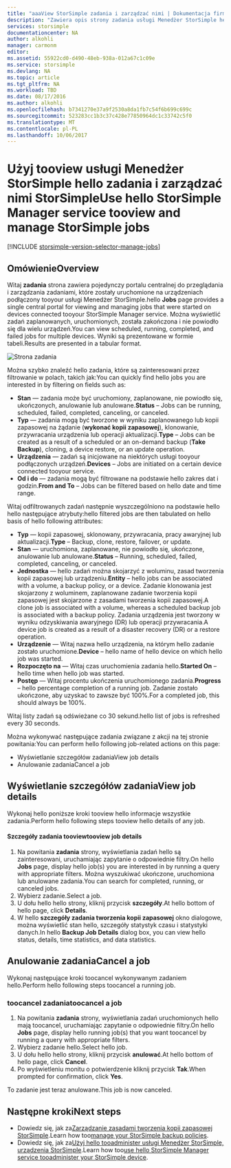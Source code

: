 ```yaml
---
title: "aaaView StorSimple zadania i zarządzać nimi | Dokumentacja firmy Microsoft"
description: "Zawiera opis strony zadania usługi Menedżer StorSimple hello i w jaki sposób toouse on tootrack ostatnie, bieżących i zaplanowanych zadań tworzenia kopii zapasowej."
services: storsimple
documentationcenter: NA
author: alkohli
manager: carmonm
editor: 
ms.assetid: 55922cd0-d490-48eb-938a-012a67c1c09e
ms.service: storsimple
ms.devlang: NA
ms.topic: article
ms.tgt_pltfrm: NA
ms.workload: TBD
ms.date: 08/17/2016
ms.author: alkohli
ms.openlocfilehash: b7341270e37a9f2530a8da1fb7c54f6b699c699c
ms.sourcegitcommit: 523283cc1b3c37c428e77850964dc1c33742c5f0
ms.translationtype: MT
ms.contentlocale: pl-PL
ms.lasthandoff: 10/06/2017
---
```

# <a name="use-hello-storsimple-manager-service-tooview-and-manage-storsimple-jobs"></a><span data-ttu-id="30e3b-103">Użyj tooview usługi Menedżer StorSimple hello zadania i zarządzać nimi StorSimple</span><span class="sxs-lookup"><span data-stu-id="30e3b-103">Use hello StorSimple Manager service tooview and manage StorSimple jobs</span></span>
[!INCLUDE [storsimple-version-selector-manage-jobs](../../includes/storsimple-version-selector-manage-jobs.md)]

## <a name="overview"></a><span data-ttu-id="30e3b-104">Omówienie</span><span class="sxs-lookup"><span data-stu-id="30e3b-104">Overview</span></span>
<span data-ttu-id="30e3b-105">Witaj **zadania** strona zawiera pojedynczy portalu centralnej do przeglądania i zarządzania zadaniami, które zostały uruchomione na urządzeniach podłączony tooyour usługi Menedżer StorSimple.</span><span class="sxs-lookup"><span data-stu-id="30e3b-105">hello **Jobs** page provides a single central portal for viewing and managing jobs that were started on devices connected tooyour StorSimple Manager service.</span></span> <span data-ttu-id="30e3b-106">Można wyświetlić zadań zaplanowanych, uruchomionych, została zakończona i nie powiodło się dla wielu urządzeń.</span><span class="sxs-lookup"><span data-stu-id="30e3b-106">You can view scheduled, running, completed, and failed jobs for multiple devices.</span></span> <span data-ttu-id="30e3b-107">Wyniki są prezentowane w formie tabeli.</span><span class="sxs-lookup"><span data-stu-id="30e3b-107">Results are presented in a tabular format.</span></span> 

![Strona zadania](./media/storsimple-manage-jobs/HCS_JobsPage.png)

<span data-ttu-id="30e3b-109">Można szybko znaleźć hello zadania, które są zainteresowani przez filtrowanie w polach, takich jak:</span><span class="sxs-lookup"><span data-stu-id="30e3b-109">You can quickly find hello jobs you are interested in by filtering on fields such as:</span></span>

* <span data-ttu-id="30e3b-110">**Stan** — zadania może być uruchomiony, zaplanowane, nie powiodło się, ukończonych, anulowanie lub anulowane.</span><span class="sxs-lookup"><span data-stu-id="30e3b-110">**Status** – Jobs can be running, scheduled, failed, completed, canceling, or canceled.</span></span>
* <span data-ttu-id="30e3b-111">**Typ** — zadania mogą być tworzone w wyniku zaplanowanego lub kopii zapasowej na żądanie (**wykonać kopii zapasowej**), klonowanie, przywracania urządzenia lub operacji aktualizacji.</span><span class="sxs-lookup"><span data-stu-id="30e3b-111">**Type** – Jobs can be created as a result of a scheduled or an on-demand backup (**Take Backup**), cloning, a device restore, or an update operation.</span></span>
* <span data-ttu-id="30e3b-112">**Urządzenia** — zadań są inicjowane na niektórych usługi tooyour podłączonych urządzeń.</span><span class="sxs-lookup"><span data-stu-id="30e3b-112">**Devices** – Jobs are initiated on a certain device connected tooyour service.</span></span>
* <span data-ttu-id="30e3b-113">**Od i do** — zadania mogą być filtrowane na podstawie hello zakres dat i godzin.</span><span class="sxs-lookup"><span data-stu-id="30e3b-113">**From and To** – Jobs can be filtered based on hello date and time range.</span></span>

<span data-ttu-id="30e3b-114">Witaj odfiltrowanych zadań następnie wyszczególniono na podstawie hello hello następujące atrybuty:</span><span class="sxs-lookup"><span data-stu-id="30e3b-114">hello filtered jobs are then tabulated on hello basis of hello following attributes:</span></span>

* <span data-ttu-id="30e3b-115">**Typ** — kopii zapasowej, sklonowany, przywracania, pracy awaryjnej lub aktualizacji.</span><span class="sxs-lookup"><span data-stu-id="30e3b-115">**Type** – Backup, clone, restore, failover, or update.</span></span>
* <span data-ttu-id="30e3b-116">**Stan** — uruchomiona, zaplanowane, nie powiodło się, ukończone, anulowanie lub anulowane.</span><span class="sxs-lookup"><span data-stu-id="30e3b-116">**Status** – Running, scheduled, failed, completed, canceling, or canceled.</span></span>
* <span data-ttu-id="30e3b-117">**Jednostka** — hello zadań można skojarzyć z woluminu, zasad tworzenia kopii zapasowej lub urządzeniu.</span><span class="sxs-lookup"><span data-stu-id="30e3b-117">**Entity** – hello jobs can be associated with a volume, a backup policy, or a device.</span></span> <span data-ttu-id="30e3b-118">Zadanie klonowania jest skojarzony z woluminem, zaplanowane zadanie tworzenia kopii zapasowej jest skojarzone z zasadami tworzenia kopii zapasowej.</span><span class="sxs-lookup"><span data-stu-id="30e3b-118">A clone job is associated with a volume, whereas a scheduled backup job is associated with a backup policy.</span></span> <span data-ttu-id="30e3b-119">Zadania urządzenia jest tworzony w wyniku odzyskiwania awaryjnego (DR) lub operacji przywracania.</span><span class="sxs-lookup"><span data-stu-id="30e3b-119">A device job is created as a result of a disaster recovery (DR) or a restore operation.</span></span>
* <span data-ttu-id="30e3b-120">**Urządzenie** — Witaj nazwa hello urządzenia, na którym hello zadanie zostało uruchomione.</span><span class="sxs-lookup"><span data-stu-id="30e3b-120">**Device** – hello name of hello device on which hello job was started.</span></span>
* <span data-ttu-id="30e3b-121">**Rozpoczęto na** — Witaj czas uruchomienia zadania hello.</span><span class="sxs-lookup"><span data-stu-id="30e3b-121">**Started On** – hello time when hello job was started.</span></span>
* <span data-ttu-id="30e3b-122">**Postęp** — Witaj procentu ukończenia uruchomionego zadania.</span><span class="sxs-lookup"><span data-stu-id="30e3b-122">**Progress** – hello percentage completion of a running job.</span></span> <span data-ttu-id="30e3b-123">Zadanie zostało ukończone, aby uzyskać to zawsze być 100%.</span><span class="sxs-lookup"><span data-stu-id="30e3b-123">For a completed job, this should always be 100%.</span></span>

<span data-ttu-id="30e3b-124">Witaj listy zadań są odświeżane co 30 sekund.</span><span class="sxs-lookup"><span data-stu-id="30e3b-124">hello list of jobs is refreshed every 30 seconds.</span></span>

<span data-ttu-id="30e3b-125">Można wykonywać następujące zadania związane z akcji na tej stronie powitania:</span><span class="sxs-lookup"><span data-stu-id="30e3b-125">You can perform hello following job-related actions on this page:</span></span>

* <span data-ttu-id="30e3b-126">Wyświetlanie szczegółów zadania</span><span class="sxs-lookup"><span data-stu-id="30e3b-126">View job details</span></span>
* <span data-ttu-id="30e3b-127">Anulowanie zadania</span><span class="sxs-lookup"><span data-stu-id="30e3b-127">Cancel a job</span></span>

## <a name="view-job-details"></a><span data-ttu-id="30e3b-128">Wyświetlanie szczegółów zadania</span><span class="sxs-lookup"><span data-stu-id="30e3b-128">View job details</span></span>
<span data-ttu-id="30e3b-129">Wykonaj hello poniższe kroki tooview hello informacje wszystkie zadania.</span><span class="sxs-lookup"><span data-stu-id="30e3b-129">Perform hello following steps tooview hello details of any job.</span></span>

#### <a name="tooview-job-details"></a><span data-ttu-id="30e3b-130">Szczegóły zadania tooview</span><span class="sxs-lookup"><span data-stu-id="30e3b-130">tooview job details</span></span>
1. <span data-ttu-id="30e3b-131">Na powitania **zadania** strony, wyświetlania zadań hello są zainteresowani, uruchamiając zapytanie o odpowiednie filtry.</span><span class="sxs-lookup"><span data-stu-id="30e3b-131">On hello **Jobs** page, display hello job(s) you are interested in by running a query with appropriate filters.</span></span> <span data-ttu-id="30e3b-132">Można wyszukiwać ukończone, uruchomiona lub anulowane zadania.</span><span class="sxs-lookup"><span data-stu-id="30e3b-132">You can search for completed, running, or canceled jobs.</span></span>
2. <span data-ttu-id="30e3b-133">Wybierz zadanie.</span><span class="sxs-lookup"><span data-stu-id="30e3b-133">Select a job.</span></span>
3. <span data-ttu-id="30e3b-134">U dołu hello hello strony, kliknij przycisk **szczegóły**.</span><span class="sxs-lookup"><span data-stu-id="30e3b-134">At hello bottom of hello page, click **Details**.</span></span>
4. <span data-ttu-id="30e3b-135">W hello **szczegóły zadania tworzenia kopii zapasowej** okno dialogowe, można wyświetlić stan hello, szczegóły statystyk czasu i statystyki danych.</span><span class="sxs-lookup"><span data-stu-id="30e3b-135">In hello **Backup Job Details** dialog box, you can view hello status, details, time statistics, and data statistics.</span></span>

## <a name="cancel-a-job"></a><span data-ttu-id="30e3b-136">Anulowanie zadania</span><span class="sxs-lookup"><span data-stu-id="30e3b-136">Cancel a job</span></span>
<span data-ttu-id="30e3b-137">Wykonaj następujące kroki toocancel wykonywanym zadaniem hello.</span><span class="sxs-lookup"><span data-stu-id="30e3b-137">Perform hello following steps toocancel a running job.</span></span>

### <a name="toocancel-a-job"></a><span data-ttu-id="30e3b-138">toocancel zadania</span><span class="sxs-lookup"><span data-stu-id="30e3b-138">toocancel a job</span></span>
1. <span data-ttu-id="30e3b-139">Na powitania **zadania** strony, wyświetlania zadań uruchomionych hello mają toocancel, uruchamiając zapytanie o odpowiednie filtry.</span><span class="sxs-lookup"><span data-stu-id="30e3b-139">On hello **Jobs** page, display hello running job(s) that you want toocancel by running a query with appropriate filters.</span></span>
2. <span data-ttu-id="30e3b-140">Wybierz zadanie hello.</span><span class="sxs-lookup"><span data-stu-id="30e3b-140">Select hello job.</span></span>
3. <span data-ttu-id="30e3b-141">U dołu hello hello strony, kliknij przycisk **anulować**.</span><span class="sxs-lookup"><span data-stu-id="30e3b-141">At hello bottom of hello page, click **Cancel**.</span></span>
4. <span data-ttu-id="30e3b-142">Po wyświetleniu monitu o potwierdzenie kliknij przycisk **Tak**.</span><span class="sxs-lookup"><span data-stu-id="30e3b-142">When prompted for confirmation, click **Yes**.</span></span>

<span data-ttu-id="30e3b-143">To zadanie jest teraz anulowane.</span><span class="sxs-lookup"><span data-stu-id="30e3b-143">This job is now canceled.</span></span>

## <a name="next-steps"></a><span data-ttu-id="30e3b-144">Następne kroki</span><span class="sxs-lookup"><span data-stu-id="30e3b-144">Next steps</span></span>
* <span data-ttu-id="30e3b-145">Dowiedz się, jak za[Zarządzanie zasadami tworzenia kopii zapasowej StorSimple](storsimple-manage-backup-policies.md).</span><span class="sxs-lookup"><span data-stu-id="30e3b-145">Learn how too[manage your StorSimple backup policies](storsimple-manage-backup-policies.md).</span></span>
* <span data-ttu-id="30e3b-146">Dowiedz się, jak za[Użyj hello tooadminister usługi Menedżer StorSimple, urządzenia StorSimple](storsimple-manager-service-administration.md).</span><span class="sxs-lookup"><span data-stu-id="30e3b-146">Learn how too[use hello StorSimple Manager service tooadminister your StorSimple device](storsimple-manager-service-administration.md).</span></span>

